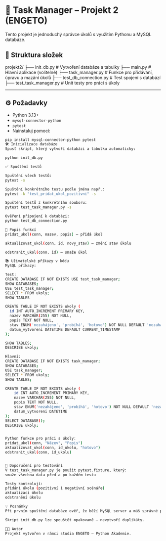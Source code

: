 # 📝 Task Manager – Projekt 2 (ENGETO)

Tento projekt je jednoduchý správce úkolů s využitím Pythonu a MySQL databáze.

## 📁 Struktura složek

projekt2/
├── init_db.py # Vytvoření databáze a tabulky
├── main.py # Hlavní aplikace (volitelně)
├── task_manager.py # Funkce pro přidávání, úpravu a mazání úkolů
├── test_db_connection.py # Test spojení s databází
├── test_task_manager.py # Unit testy pro práci s úkoly



---

## ⚙️ Požadavky

- Python 3.13+
- `mysql-connector-python`
- `pytest`
- Nainstaluj pomocí:

```bash
pip install mysql-connector-python pytest
🛠️ Inicializace databáze
Spusť skript, který vytvoří databázi a tabulku automaticky:

python init_db.py

✅ Spuštění testů

Spuštění všech testů:
pytest -s

Spuštění konkrétního testu podle jména např.:
pytest -k "test_pridat_ukol_pozitivni" -s

Spuštění testů z konkrétního souboru:
pytest test_task_manager.py -s

Ověření připojení k databázi:
python test_db_connection.py

📄 Popis funkcí
pridat_ukol(conn, nazev, popis) – přidá úkol

aktualizovat_ukol(conn, id, novy_stav) – změní stav úkolu

odstranit_ukol(conn, id) – smaže úkol

📚 Uživatelské příkazy v kódu
MySQL příkazy:

Test: 
CREATE DATABASE IF NOT EXISTS USE test_task_manager;
SHOW DATABASES;
USE test_task_manager;
SELECT * FROM ukoly;
SHOW TABLES

CREATE TABLE IF NOT EXISTS ukoly (
  id INT AUTO_INCREMENT PRIMARY KEY,
  nazev VARCHAR(255) NOT NULL,
  popis TEXT NOT NULL,
  stav ENUM('nezahájeno', 'probíhá', 'hotovo') NOT NULL DEFAULT 'nezahájeno',
  datum_vytvoreni DATETIME DEFAULT CURRENT_TIMESTAMP
);

SHOW TABLES;
DESCRIBE ukoly;

Hlavní:
CREATE DATABASE IF NOT EXISTS task_manager;
SHOW DATABASES;
USE task_manager;
SELECT * FROM ukoly;
SHOW TABLES;

CREATE TABLE IF NOT EXISTS ukoly (
    id INT AUTO_INCREMENT PRIMARY KEY,
    nazev VARCHAR(255) NOT NULL,
    popis TEXT NOT NULL,
    stav ENUM('nezahájeno', 'probíhá', 'hotovo') NOT NULL DEFAULT 'nezahájeno',
    datum_vytvoreni DATETIME
);
SELECT DATABASE();
DESCRIBE ukoly;


Python funkce pro práci s úkoly:
pridat_ukol(conn, "Název", "Popis")
aktualizovat_ukol(conn, id_ukolu, "hotovo")
odstranit_ukol(conn, id_ukolu)


🧪 Doporučení pro testování
V test_task_manager.py je použit pytest.fixture, který:
smaže všechna data před a po každém testu

Testy kontrolují:
přidání úkolu (pozitivní i negativní scénáře)
aktualizaci úkolu
odstranění úkolu

💡 Poznámky
Při prvním spuštění databáze ověř, že běží MySQL server a máš správné přihlašovací údaje v init_db.py.

Skript init_db.py lze spouštět opakovaně – nevytvoří duplikáty.

🧑‍💻 Autor
Projekt vytvořen v rámci studia ENGETO – Python Akademie.



